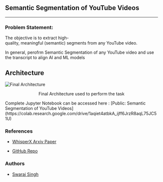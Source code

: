 ## Semantic Segmentation of YouTube Videos


---


### Problem Statement:
The objective is to extract high-quality, meaningful (semantic) segments from any YouTube video.

In general, perofrm Semantic Segmentation of any YouTube video and use the transcript to align AI and ML models

## **Architecture**

![Final Architecture](https://drive.google.com/uc?id=147cS5EoC3mdcAgTdHL0FftpRD9kmRmI3)

<p align="center">Final Architecture used to perform the task</p>
Complete Jupyter Notebook can be accessed here : [Public: Semantic Segmentation of YouTube Videos](https://colab.research.google.com/drive/1aqiet4atbkA_ijff6JrzR8aqL75JC51U)


### **References**
- [WhisperX Arxiv Paper](https://arxiv.org/abs/2303.00747)


- [GitHub Repo](https://github.com/m-bain/whisperX)

### **Authors**
- [Swaraj Singh](https://github.com/swrjsingh)
